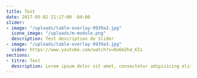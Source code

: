 ```yaml
---
title: Test
date: 2017-05-02 21:17:00 -04:00
slider:
- image: "/uploads/table-overlay-9939a3.jpg"
  icone_image: "/uploads/m-module.png"
  description: Test description de Slider
- image: "/uploads/table-overlay-9939a3.jpg"
  video: https://www.youtube.com/watch?v=0o6m2hd_KIs
sections: 
- titre: Test
  description: Lorem ipsum dolor sit amet, consectetur adipisicing elit, sed do eiusmod tempor incididunt ut labore et dolore magna aliqua. Ut enim ad minim veniam, quis nostrud exercitation ullamco laboris nisi ut aliquip ex ea commodo consequat. Duis aute irure dolor in reprehenderit in voluptate velit esse cillum dolore eu fugiat nulla pariatur. Excepteur sint occaecat cupidatat non proident, sunt in culpa qui officia deserunt mollit anim id est laborum.
---
```


